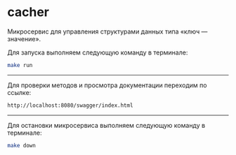 # cacher
Микросервис для управления структурами данных типа «ключ — значение».

Для запуска выполняем следующую команду в терминале:
```bash
make run
```
---

Для проверки методов и просмотра документации переходим по ссылке:
```bash
http://localhost:8080/swagger/index.html
```
---

Для остановки микросервиса выполняем следующую команду в терминале:
```bash
make down
```